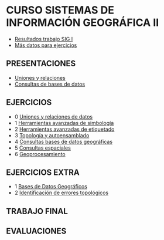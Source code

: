 # CURSO SISTEMAS DE INFORMACIÓN GEOGRÁFICA II

* [Resultados trabajo SIG I](https://planoss.github.io/valor/#7/-2.499/-79.866)
* [Más datos para ejercicios](https://www.dropbox.com/s/jirljq5q1d37573/archivos%20curso.rar?dl=0)

## PRESENTACIONES

* [Uniones y relaciones](http://prezi.com/9ytrrdx6ox4i/?utm_campaign=share&utm_medium=copy&rc=ex0share)
* [Consultas de bases de datos](http://prezi.com/colue-i3akcf/?utm_campaign=share&utm_medium=copy&rc=ex0share)

## EJERCICIOS

* 0 [Uniones y relaciones de datos](https://drive.google.com/open?id=0BzlSI5GKglNmcnVPSTNEVG9ldWc)
* 1 [Herramientas avanzadas de simbología](https://drive.google.com/open?id=0BzlSI5GKglNmeGZvS0xsWS00ZU0)
* 2 [Herramientas avanzadas de etiquetado](https://drive.google.com/open?id=0BzlSI5GKglNmY3plRURETUVsdDg)
* 3 [Topología y autoensamblado](https://drive.google.com/open?id=0BzlSI5GKglNmNU1QYUFPNFMzQTA)
* 4 [Consultas bases de datos geográficas](https://drive.google.com/open?id=0BzlSI5GKglNma1EzMW8zbFdZMnM)
* 5 [Consultas espaciales](https://drive.google.com/open?id=0BzlSI5GKglNmbzZPZE5CcnN3dDA)
* 6 [Geoprocesamiento](https://drive.google.com/open?id=0BzlSI5GKglNmMGlmMkdMOHh2aDg)

## EJERCICIOS EXTRA

* 1 [Bases de Datos Geográficos](https://drive.google.com/open?id=0BzlSI5GKglNmT2FVUUo1THJTYXc)
* 2 [Identificación de errores topológicos](https://drive.google.com/open?id=0BzlSI5GKglNmN1lsSnROQ2RWZms)

## TRABAJO FINAL

## EVALUACIONES
